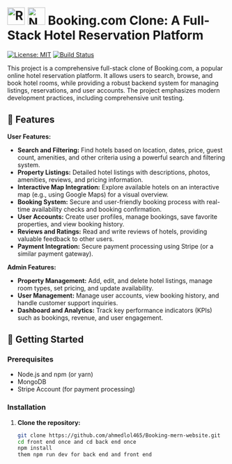 # <img src="https://upload.wikimedia.org/wikipedia/commons/a/a7/React-icon.svg" alt="React Logo" width="40" height="40"/> <img src="https://nodejs.org/static/images/logo.svg" alt="Node.js Logo" width="40" height="40"/> Booking.com Clone: A Full-Stack Hotel Reservation Platform

[![License: MIT](https://img.shields.io/badge/License-MIT-green.svg)](https://opensource.org/licenses/MIT)
[![Build Status](https://img.shields.io/badge/build-passing-brightgreen)](https://your-ci-link)

This project is a comprehensive full-stack clone of Booking.com, a popular online hotel reservation platform. It allows users to search, browse, and book hotel rooms, while providing a robust backend system for managing listings, reservations, and user accounts. The project emphasizes modern development practices, including comprehensive unit testing.

## 🌟 Features

**User Features:**

* **Search and Filtering:** Find hotels based on location, dates, price, guest count, amenities, and other criteria using a powerful search and filtering system.
* **Property Listings:**  Detailed hotel listings with descriptions, photos, amenities, reviews, and pricing information.
* **Interactive Map Integration:** Explore available hotels on an interactive map (e.g., using Google Maps) for a visual overview.
* **Booking System:**  Secure and user-friendly booking process with real-time availability checks and booking confirmation.
* **User Accounts:** Create user profiles, manage bookings, save favorite properties, and view booking history.
* **Reviews and Ratings:**  Read and write reviews of hotels, providing valuable feedback to other users.
* **Payment Integration:**  Secure payment processing using Stripe (or a similar payment gateway).

**Admin Features:**

* **Property Management:** Add, edit, and delete hotel listings, manage room types, set pricing, and update availability.
* **User Management:**  Manage user accounts, view booking history, and handle customer support inquiries.
* **Dashboard and Analytics:**  Track key performance indicators (KPIs) such as bookings, revenue, and user engagement.

## 🚀 Getting Started

### Prerequisites

* Node.js and npm (or yarn)
* MongoDB 
* Stripe Account (for payment processing)

### Installation

1. **Clone the repository:**
   ```bash
   git clone https://github.com/ahmedlol465/Booking-mern-website.git
   cd front end once and cd back end once
   npm install
   them npm run dev for back end and front end 

